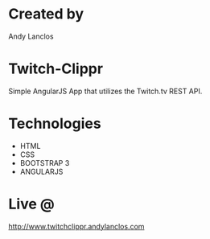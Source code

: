 # Created by
Andy Lanclos

# Twitch-Clippr
Simple AngularJS App that utilizes the Twitch.tv REST API.

# Technologies
- HTML
- CSS
- BOOTSTRAP 3
- ANGULARJS

# Live @
http://www.twitchclippr.andylanclos.com


